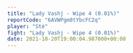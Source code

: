 ```yaml
---
title: "Lady Vashj - Wipe 4 (0.01%)"
reportCode: "6AVWPgm8tYbcFC2q"
player: "Sté"
fight: "Lady Vashj - Wipe 4 (0.01%)"
date: 2021-10-20T19:00:04.987000+00:00
---
```

